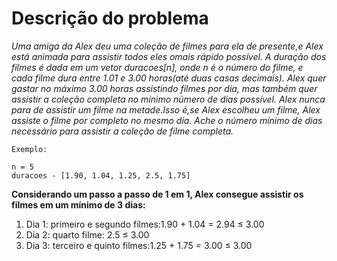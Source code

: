 # Descrição do problema

*Uma amiga da Alex deu uma coleção de filmes para ela de presente,e Alex está animada para
assistir todos eles omais rápido possível. A duração dos filmes é dada em um vetor
duracoes[n], onde n é o número do filme, e cada filme dura entre 1.01 e 3.00 horas(até duas
casas decimais). Alex quer gastar no máximo 3.00 horas assistindo filmes por dia, mas
também quer assistir a coleção completa no mínimo número de dias possível. Alex nunca para
de assistir um filme na metade.Isso é,se Alex escolheu um filme, Alex assiste o filme por
completo no mesmo dia.
Ache o número mínimo de dias necessário para assistir a coleção de filme completa.*


`Exemplo:`
```
n = 5
duracoes - [1.90, 1.04, 1.25, 2.5, 1.75]
```
**Considerando um passo a passo de 1 em 1, Alex consegue assistir os filmes em um mínimo de
3 dias:**
 1. Dia 1: primeiro e segundo filmes:1.90 + 1.04 = 2.94 ≤ 3.00
 2. Dia 2: quarto filme: 2.5 ≤ 3.00
 3. Dia 3: terceiro e quinto filmes:1.25 + 1.75 = 3.00 ≤ 3.00

